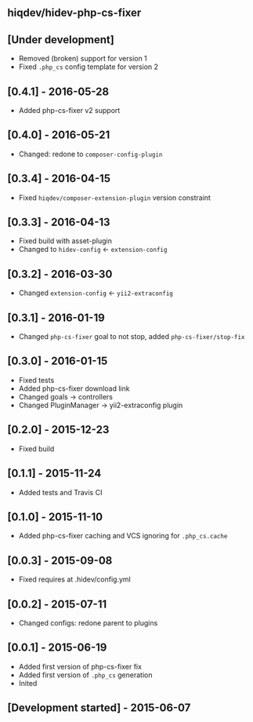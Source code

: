 hiqdev/hidev-php-cs-fixer
-------------------------

## [Under development]

- Removed (broken) support for version 1
- Fixed `.php_cs` config template for version 2

## [0.4.1] - 2016-05-28

- Added php-cs-fixer v2 support

## [0.4.0] - 2016-05-21

- Changed: redone to `composer-config-plugin`

## [0.3.4] - 2016-04-15

- Fixed `hiqdev/composer-extension-plugin` version constraint

## [0.3.3] - 2016-04-13

- Fixed build with asset-plugin
- Changed to `hidev-config` <- `extension-config`

## [0.3.2] - 2016-03-30

- Changed `extension-config` <- `yii2-extraconfig`

## [0.3.1] - 2016-01-19

- Changed `php-cs-fixer` goal to not stop, added `php-cs-fixer/stop-fix`

## [0.3.0] - 2016-01-15

- Fixed tests
- Added php-cs-fixer download link
- Changed goals -> controllers
- Changed PluginManager -> yii2-extraconfig plugin

## [0.2.0] - 2015-12-23

- Fixed build

## [0.1.1] - 2015-11-24

- Added tests and Travis CI

## [0.1.0] - 2015-11-10

- Added php-cs-fixer caching and VCS ignoring for `.php_cs.cache`

## [0.0.3] - 2015-09-08

- Fixed requires at .hidev/config.yml

## [0.0.2] - 2015-07-11

- Changed configs: redone parent to plugins

## [0.0.1] - 2015-06-19

- Added first version of php-cs-fixer fix
- Added first version of `.php_cs` generation
- Inited

## [Development started] - 2015-06-07
